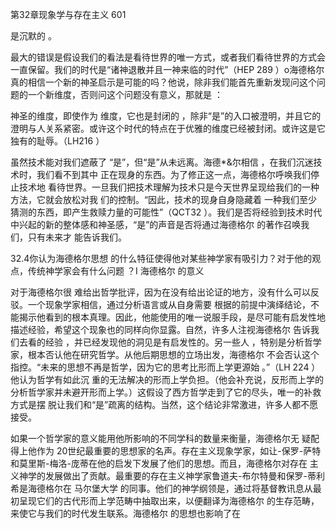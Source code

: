 第32章现象学与存在主义 601

是沉默的 。

最大的错误是假设我们的看法是看待世界的唯一方式，或者我们看待世界的方式会一直保留。我们的时代是“诸神退散并且一神来临的时代”（HEP 289 ）o海德格尔 真的相信一个新的神圣启示是可能的吗？他说，除非我们能首先重新发现问这个问题的一个新维度，否则问这个问题没有意义，那就是 ：

神圣的维度，即使作为 维度，它也是封闭的 ，除非“是”的入口被澄明，并且它的澄明与人关系紧密。或许这个时代的特点在于优雅的维度已经被封闭。或许这是它独有的耻辱。（LH216 ）

虽然技术能对我们遮蔽了 “是”，但“是”从未远离。海德*&尔相信 ，在我们沉迷技术时，我们看不到其中 正在现身的东西。为了修正这一点，海德格尔呼唤我们停止技术地 看待世界。一旦我们把技术理解为技术只是今天世界呈现给我们的一种方法，它就会放松对我 们的控制。“因此，技术的现身自身隐藏着 一种我们至少猜测的东西，即产生救赎力量的可能性”（QCT32 ）。我们是否将经验到技术时代中兴起的新的整体感和神圣感，“是”的声音是否将通过海德格尔 的著作召唤我们，只有未来才 能告诉我们。

32.4你认为海德格尔思想 的什么特征使得他对某些神学家有吸引力？对于他的观点，传统神学家会有什么问题 ？I 海德格尔 的意义

对于海德格尔很 难给出哲学批评，因为在没有给出论证的地方，没有什么可以反 驳。一个现象学家相信，通过分析语言或从自身需要 根据的前提中演绎结论，不能揭示他看到的根本真理。因此，他能使用的唯一说服手段，是尽可能有启发性地描述经验，希望这个现象也的同样向你显露。自然，许多人注视海德格尔 告诉我们去看的经验 ，并已经发现他的洞见是有启发性的。另一些人 ，特别是分析哲学家，根本否认他在研究哲学。从他后期思想的立场出发，海德格尔 不会否认这个指控。“未来的思想不再是哲学，因为它的思考比形而上学更源始 。”（LH 224 ）他认为哲学有如此沉 重的无法解决的形而上学负担。（他会补充说，反形而上学的分析哲学家并未避开形而上学。）这假设了西方哲学走到了它的尽头，唯一的补救方式是摆 脱让我们和“是”疏离的结构。当然，这个结论非常激进，许多人都不愿接受。

如果一个哲学家的意义能用他所影响的不同学科的数量来衡量，海德格尔无 疑配得上他作为 20世纪最重要的思想家的名声。存在主义现象学家，如让-保罗-萨特和莫里斯-梅洛-庞蒂在他的启发下发展了他们的思想。而且，海德格尔对存在 主义神学的发展做出了贡献。最重要的存在主义神学家鲁道夫-布尔特曼和保罗-蒂利希是海德格尔在 马尔堡大学 的同事。他们的神学纲领是，通过将基督教讯息从最初呈现它们的古代形而上学范畴中抽取出来，以便翻译为海德格尔 的生存范畴，来使它与我们的时代发生联系。海德格尔 的思想也影响了在